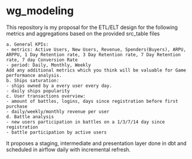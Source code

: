 # wg_modeling

This repository is my proposal for the ETL/ELT design for the following metrics and aggregations based on the provided src_table files

	a. General KPIs: 
	- metrics: Active Users, New Users, Revenue, Spenders(Buyers), ARPU, ARPPU, 1 Day Retention rate, 3 Day Retention rate, 7 Day Retention rate, 7 day Conversion Rate
	- period: Daily, Monthly, Weekly
	Add any additional metrics which you think will be valuable for Game performance analysis.
	b. Ships saturation:
	- ships owned by a every user every day.
	- daily ships popularity
	c. User transactions overview:
	- amount of battles, logins, days since registration before first purchase 
	- daily/weekly/monthly revenue per user
  	d. Battle analysis
	- new users participation in battles on a 1/3/7/14 day since registration
	- battle participation by active users

It proposes a staging, intermediate and presentation layer done in dbt and scheduled in airflow daily with incremental refresh.



